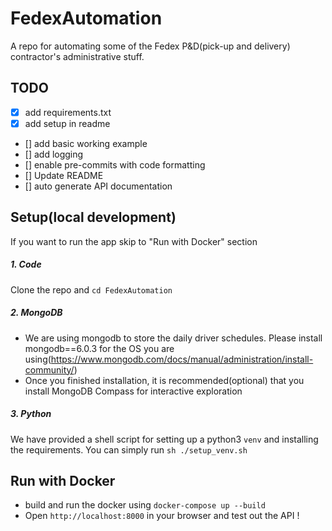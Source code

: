 # FedexAutomation
A repo for automating some of the Fedex P&amp;D(pick-up and delivery) contractor's administrative stuff.

## TODO
- [x] add requirements.txt
- [x] add setup in readme
- [] add basic working example
- [] add logging
- [] enable pre-commits with code formatting
- [] Update README
- [] auto generate API documentation

## Setup(local development)
If you want to run the app skip to "Run with Docker" section
##### 1. Code
Clone the repo and `cd FedexAutomation`
##### 2. MongoDB
- We are using mongodb to store the daily driver schedules. Please install mongodb==6.0.3 for the OS you are using(https://www.mongodb.com/docs/manual/administration/install-community/)
- Once you finished installation, it is recommended(optional) that you install MongoDB Compass for interactive exploration

##### 3. Python
We have provided a shell script for setting up a python3 `venv` and installing the requirements.
You can simply run `sh ./setup_venv.sh`


## Run with Docker
- build and run the docker using `docker-compose up --build`
- Open `http://localhost:8000` in your browser and test out the API !

